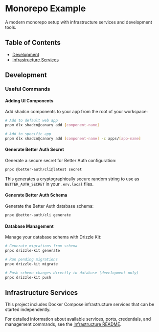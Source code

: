 # Monorepo Example

A modern monorepo setup with infrastructure services and development tools.

## Table of Contents

- [Development](#development)
- [Infrastructure Services](#infrastructure-services)

## Development

### Useful Commands

#### Adding UI Components

Add shadcn components to your app from the root of your workspace:

```bash
# Add to default web app
pnpm dlx shadcn@canary add [component-name]

# Add to specific app
pnpm dlx shadcn@canary add [component-name] -c apps/[app-name]
```

#### Generate Better Auth Secret

Generate a secure secret for Better Auth configuration:

```bash
pnpx @better-auth/cli@latest secret
```

This generates a cryptographically secure random string to use as `BETTER_AUTH_SECRET` in your `.env.local` files.

#### Generate Better Auth Schema

Generate the Better Auth database schema:

```bash
pnpx @better-auth/cli generate
```

#### Database Management

Manage your database schema with Drizzle Kit:

```bash
# Generate migrations from schema
pnpx drizzle-kit generate

# Run pending migrations
pnpx drizzle-kit migrate

# Push schema changes directly to database (development only)
pnpx drizzle-kit push
```

## Infrastructure Services

This project includes Docker Compose infrastructure services that can be started independently.

For detailed information about available services, ports, credentials, and management commands, see the [Infrastructure README](infra/README.md).
